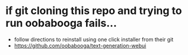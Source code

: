 # if git cloning this repo and trying to run oobabooga fails...
- follow directions to reinstall using one click installer from their git
- https://github.com/oobabooga/text-generation-webui
